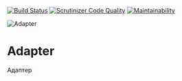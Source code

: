 [![Build Status](https://travis-ci.org/Jagepard/PhpDesignPatterns-Adapter.svg?branch=master)](https://travis-ci.org/Jagepard/PhpDesignPatterns-Adapter)
[![Scrutinizer Code Quality](https://scrutinizer-ci.com/g/Jagepard/PhpDesignPatterns-Adapter/badges/quality-score.png?b=master)](https://scrutinizer-ci.com/g/Jagepard/PhpDesignPatterns-Adapter/?branch=master)
[![Maintainability](https://api.codeclimate.com/v1/badges/7a6e4faef5f3bedee182/maintainability)](https://codeclimate.com/github/Jagepard/PhpDesignPatterns-Adapter/maintainability)

![Adapter](https://github.com/Jagepard/PhpDesignPatterns-SingletonsPool/blob/master/Adapter.png?raw=true "Adapter")


# Adapter
Адаптер
